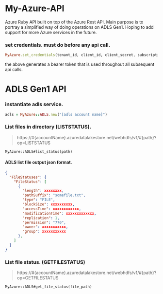 # My-Azure-API
Azure Ruby API built on top of the Azure Rest API. Main purpose is to portray a simplified way of doing operations on ADLS Gen1. Hoping to add support for more Azure services in the future.

### set credentials. must do before any api call.
```ruby
MyAzure.set_credentials(tenant_id, client_id, client_secret, subscription_id)
```
the above generates a bearer token that is used throughout all subsequent api calls.

# ADLS Gen1 API
### instantiate adls service.
```ruby
adls = MyAzure::ADLS.new("[adls account name]")
```

### List files in directory (LISTSTATUS).
> https://#{accountName}.azuredatalakestore.net/webhdfs/v1/#{path}?op=LISTSTATUS
```
MyAzure::ADLS#list_status(path)
```
#### ADLS list file output json format.
```json
{
  "FileStatuses": {
    "FileStatus": [
      {
        "length": xxxxxxxx,
        "pathSuffix": "somefile.txt",
        "type": "FILE",
        "blockSize": xxxxxxxxxx,
        "accessTime": xxxxxxxxxxxx,
        "modificationTime": xxxxxxxxxxxxx,
        "replication": 1,
        "permission": "770",
        "owner": xxxxxxxxxxx,
        "group": xxxxxxxxxxx
      },
    ]
  }
}
```
### List file status. (GETFILESTATUS)
> https://#{accountName}.azuredatalakestore.net/webhdfs/v1/#{path}?op=GETFILESTATUS
```
MyAzure::ADLS#get_file_status(file_path)
```

